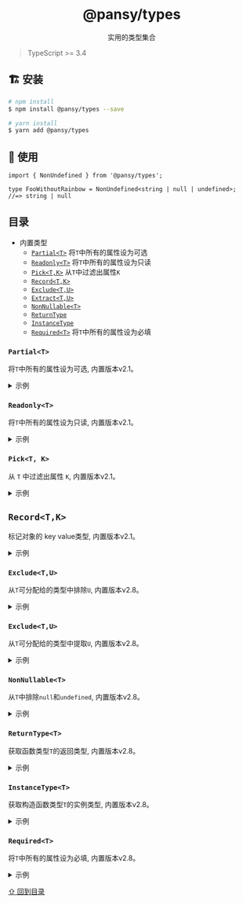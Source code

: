 <h1 align="center">
  @pansy/types
</h1>

<div align="center">
  实用的类型集合
</div>

> TypeScript >= 3.4

## 🏗 安装

```sh
# npm install
$ npm install @pansy/types --save

# yarn install
$ yarn add @pansy/types
```

## 🔨 使用

```
import { NonUndefined } from '@pansy/types';

type FooWithoutRainbow = NonUndefined<string | null | undefined>;
//=> string | null
```

## 目录

- 内置类型 
  - [`Partial<T>`](#partialt) 将`T`中所有的属性设为可选
  - [`Readonly<T>`](#readonlyt) 将`T`中所有的属性设为只读
  - [`Pick<T,K>`](#Pick<T,K>) 从`T`中过滤出属性`K`
  - [`Record<T,K>`](#Record<T,K>)
  - [`Exclude<T,U>`](#Exclude<T,U>)
  - [`Extract<T,U>`](#Extract<T,U>)
  - [`NonNullable<T>`](#NonNullable<T>)
  - [`ReturnType`](#ReturnType<T>)
  - [`InstanceType`](#InstanceType<T>)
  - [`Required<T>`](#requiredt) 将`T`中所有的属性设为必填

### `Partial<T>`

将`T`中所有的属性设为可选, 内置版本v2.1。

<details>
  <summary>
    示例
  </summary>

  ```ts
  interface NodeConfig {
    appName: string;
    port: number;
  }
  // Expect: { appName?: string; port?: number; }
  Partial<NodeConfig>;
  ```
</details>

### `Readonly<T>`

将`T`中所有的属性设为只读, 内置版本v2.1。

<details>
  <summary>
    示例
  </summary>

  ```ts
  interface NodeConfig {
    appName: string;
    port?: number;
  }
  // Expect: { readonly appName: string; readonly port?: number; }
  Readonly<NodeConfig>;
  ```
</details>

### `Pick<T, K>`

从 `T` 中过滤出属性 `K`, 内置版本v2.1。

<details>
  <summary>
    示例
  </summary>

  ```ts
  interface NodeConfig {
    name: string;
    appName: string;
    port?: number;
  }
  // Expect: { name: string; }
  Pick<NodeConfig, 'name'>;
  ```
</details>

## `Record<T,K>`

标记对象的 key value类型, 内置版本v2.1。

<details>
  <summary>
    示例
  </summary>

  ```ts
  // Expect: { [key: string]: number; }
  Record<string, number>;
  ```
</details>

### `Exclude<T,U>`

从`T`可分配给的类型中排除`U`, 内置版本v2.8。

<details>
  <summary>
    示例
  </summary>

  ```ts
  // Expect: 'b' | 'd'
  Exclude<"a" | "b" | "c" | "d", "a" | "c" | "f">;
  ```
</details>

### `Exclude<T,U>`

从`T`可分配给的类型中提取`U`, 内置版本v2.8。

<details>
  <summary>
    示例
  </summary>

  ```ts
  // Expect: 'a' | 'c'
  Exclude<"a" | "b" | "c" | "d", "a" | "c" | "f">;
  ```
</details>

### `NonNullable<T>`

从`T`中排除`null`和`undefined`, 内置版本v2.8。

<details>
  <summary>
    示例
  </summary>

  ```ts
  // Expect: string
  NonNullable<string | null | undefined>;
  ```
</details>

### `ReturnType<T>`

获取函数类型`T`的返回类型, 内置版本v2.8。

<details>
  <summary>
    示例
  </summary>

  ```ts
  // Expect: string
  ReturnType<() => string>;
  ```
</details>

### `InstanceType<T>`

获取构造函数类型`T`的实例类型, 内置版本v2.8。

<details>
  <summary>
    示例
  </summary>

  ```ts
  class C {
    x = 0;
    y = 0;
  }

  // Expect: C
  InstanceType<typeof C>;
  ```
</details>

### `Required<T>` 

将`T`中所有的属性设为必填, 内置版本v2.8。

<details>
  <summary>
    示例
  </summary>

  ```ts
  interface NodeConfig {
    appName?: string;
    port?: number;
  }
  // Expect: { appName: string; port: number; }
  Required<NodeConfig>;
  ```
</details>

[⇧ 回到目录](#目录)